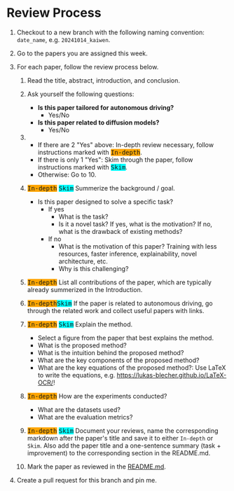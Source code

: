 # Review Process

1. Checkout to a new branch with the following naming convention: `date_name`, e.g. `20241014_kaiwen`.
2. Go to the papers you are assigned this week.
3. For each paper, follow the review process below.

   1. Read the title, abstract, introduction, and conclusion.
   2. Ask yourself the following questions:
      - **Is this paper tailored for autonomous driving?**
        - Yes/No
      - **Is this paper related to diffusion models?**
        - Yes/No
   3. 
      - If there are 2 "Yes" above: In-depth review necessary, follow instructions marked with <kbd style="background-color: orange;">In-depth</kbd>.
      - If there is only 1 "Yes": Skim through the paper, follow instructions marked with <kbd style="background-color: cyan;">Skim</kbd>.
      - Otherwise: Go to 10.

   4. <kbd style="background-color: orange;">In-depth</kbd> <kbd style="background-color: cyan;">Skim</kbd> Summerize the background / goal.
       - Is this paper designed to solve a specific task? 
         - If yes
           - What is the task?
           - Is it a novel task? If yes, what is the motivation? If no, what is the drawback of existing methods? 
         - If no
           - What is the motivation of this paper? Training with less resources, faster inference, explainability, novel architecture, etc.
           - Why is this challenging?
   5. <kbd style="background-color: orange;">In-depth</kbd> List all contributions of the paper, which are typically already summerized in the Introduction.
   6. <kbd style="background-color: orange;">In-depth</kbd><kbd style="background-color: cyan;">Skim</kbd> If the paper is related to autonomous driving, go through the related work and collect useful papers with links.
   7.  <kbd style="background-color: orange;">In-depth</kbd> <kbd style="background-color: cyan;">Skim</kbd> Explain the method.
       - Select a figure from the paper that best explains the method.
       - What is the proposed method?
       - What is the intuition behind the proposed method?
       - What are the key components of the proposed method?
       - What are the key equations of the proposed method?: Use LaTeX to write the equations, e.g. https://lukas-blecher.github.io/LaTeX-OCR/!
   8.  <kbd style="background-color: orange;">In-depth</kbd> How are the experiments conducted?
       - What are the datasets used?
       - What are the evaluation metrics?
   9.  <kbd style="background-color: orange;">In-depth</kbd> <kbd style="background-color: cyan;">Skim</kbd> Document your reviews, name the corresponding markdown after the paper's title and save it to either `In-depth` or `Skim`. Also add the paper title and a one-sentence summary (task + improvement) to the corresponding section in the README.md. 
   10. Mark the paper as reviewed in the [README.md](README.md).
4. Create a pull request for this branch and pin me.
